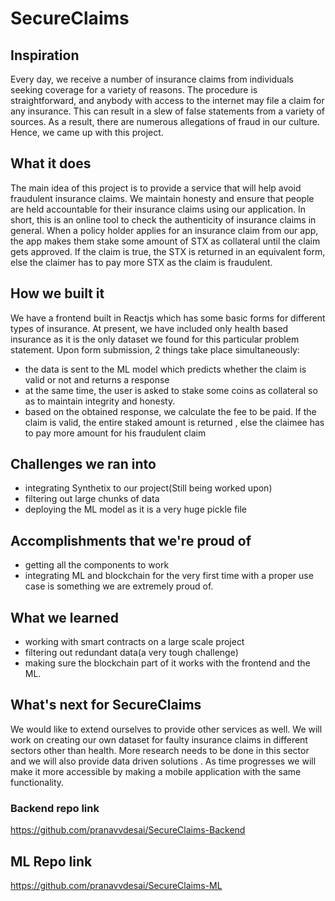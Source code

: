 # SecureClaims

## Inspiration
Every day, we receive a number of insurance claims from individuals seeking coverage for a variety of reasons. The procedure is straightforward, and anybody with access to the internet may file a claim for any insurance. This can result in a slew of false statements from a variety of sources. As a result, there are numerous allegations of fraud in our culture. Hence, we came up with this project. 

## What it does
The main idea of this project is to provide a service that will help avoid fraudulent insurance claims. We maintain honesty and ensure that people are held accountable for their insurance claims using our application. In short, this is an online tool to check the authenticity of insurance claims in general. When a policy holder applies for an insurance claim from our app, the app makes them stake some amount of STX as collateral until the claim gets approved. If the claim is true,  the STX is returned in an equivalent form, else the claimer has to pay more STX as the claim is fraudulent. 

## How we built it
We have a frontend built in Reactjs which has some basic forms for different types of insurance. At present, we have included only health based insurance as it is the only dataset we found for this particular problem statement. Upon form submission, 2 things take place simultaneously:
- the data is sent to the ML model which predicts whether the claim is valid or not and returns a response
- at the same time, the user is asked to stake some coins as collateral so as to maintain integrity and honesty. 
- based on the obtained response, we calculate the fee to be paid. If the claim is valid, the entire staked amount is returned , else the claimee has to pay more amount for his fraudulent claim

## Challenges we ran into
- integrating Synthetix to our project(Still being worked upon)
- filtering out large chunks of data
- deploying the ML model as it is a very huge pickle file

## Accomplishments that we're proud of
- getting all the components to work 
- integrating ML and blockchain for the very first time with a proper use case is something we are extremely proud of. 

## What we learned
- working with smart contracts on a large scale project
- filtering out redundant data(a very tough challenge)
- making sure the blockchain part of it works with the frontend and the ML. 

## What's next for SecureClaims
We would like to extend ourselves to provide other services as well. We will work on creating our own dataset for faulty insurance claims in different sectors other than health. More research needs to be done in this sector and we will also provide data driven solutions . As time progresses we will make it more accessible by making a mobile application with the same functionality. 


### Backend repo link
https://github.com/pranavvdesai/SecureClaims-Backend

## ML Repo link
https://github.com/pranavvdesai/SecureClaims-ML
